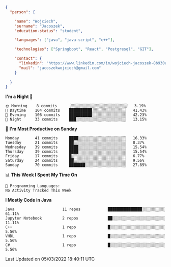 ````json
{
  "person": {

    "name": "Wojciech",
    "surname": "Jacoszek",
    "education-status": "student",

    "languages": ["java", "java-script", "c++"],

    "technologies": ["Springboot", "React", "Postgresql", "GIT"],

    "contact": {
      "linkedin": "https://www.linkedin.com/in/wojciech-jacoszek-8b930a209",
      "mail": "jacoszekwojciech@gmail.com"
    }
    
  }
}
```` 

<!--START_SECTION:waka-->
**I'm a Night 🦉** 

```text
🌞 Morning    8 commits      ░░░░░░░░░░░░░░░░░░░░░░░░░   3.19% 
🌆 Daytime    104 commits    ██████████░░░░░░░░░░░░░░░   41.43% 
🌃 Evening    106 commits    ██████████░░░░░░░░░░░░░░░   42.23% 
🌙 Night      33 commits     ███░░░░░░░░░░░░░░░░░░░░░░   13.15%

```
📅 **I'm Most Productive on Sunday** 

```text
Monday       41 commits     ████░░░░░░░░░░░░░░░░░░░░░   16.33% 
Tuesday      21 commits     ██░░░░░░░░░░░░░░░░░░░░░░░   8.37% 
Wednesday    39 commits     ████░░░░░░░░░░░░░░░░░░░░░   15.54% 
Thursday     39 commits     ████░░░░░░░░░░░░░░░░░░░░░   15.54% 
Friday       17 commits     █░░░░░░░░░░░░░░░░░░░░░░░░   6.77% 
Saturday     24 commits     ██░░░░░░░░░░░░░░░░░░░░░░░   9.56% 
Sunday       70 commits     ███████░░░░░░░░░░░░░░░░░░   27.89%

```


📊 **This Week I Spent My Time On** 

```text
💬 Programming Languages: 
No Activity Tracked This Week

```

**I Mostly Code in Java** 

```text
Java                     11 repos            ███████████████░░░░░░░░░░   61.11% 
Jupyter Notebook         2 repos             ██░░░░░░░░░░░░░░░░░░░░░░░   11.11% 
C++                      1 repo              █░░░░░░░░░░░░░░░░░░░░░░░░   5.56% 
VHDL                     1 repo              █░░░░░░░░░░░░░░░░░░░░░░░░   5.56% 
C#                       1 repo              █░░░░░░░░░░░░░░░░░░░░░░░░   5.56%

```



 Last Updated on 05/03/2022 18:40:11 UTC
<!--END_SECTION:waka-->

